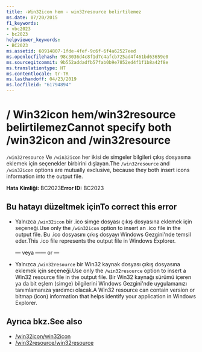 ```yaml
---
title: -Win32icon hem - win32resource belirtilemez
ms.date: 07/20/2015
f1_keywords:
- vbc2023
- bc2023
helpviewer_keywords:
- BC2023
ms.assetid: 60914807-1fde-4fef-9c6f-6f4a62527eed
ms.openlocfilehash: 98c3036d4c8f1d7c4afcb725ad4f461bd63659e0
ms.sourcegitcommit: 9b552addadfb57fab0b9e7852ed4f1f1b8a42f8e
ms.translationtype: HT
ms.contentlocale: tr-TR
ms.lasthandoff: 04/23/2019
ms.locfileid: "61794894"
---
```

# <a name="cannot-specify-both-win32icon-and-win32resource"></a><span data-ttu-id="b4f3d-102">/ Win32icon hem/win32resource belirtilemez</span><span class="sxs-lookup"><span data-stu-id="b4f3d-102">Cannot specify both /win32icon and /win32resource</span></span>
<span data-ttu-id="b4f3d-103">`/win32resource` Ve `/win32icon` her ikisi de simgeler bilgileri çıkış dosyasına eklemek için seçenekler birbirini dışlayan.</span><span class="sxs-lookup"><span data-stu-id="b4f3d-103">The `/win32resource` and `/win32icon` options are mutually exclusive, because they both insert icons information into the output file.</span></span>  
  
 <span data-ttu-id="b4f3d-104">**Hata Kimliği:** BC2023</span><span class="sxs-lookup"><span data-stu-id="b4f3d-104">**Error ID:** BC2023</span></span>  
  
## <a name="to-correct-this-error"></a><span data-ttu-id="b4f3d-105">Bu hatayı düzeltmek için</span><span class="sxs-lookup"><span data-stu-id="b4f3d-105">To correct this error</span></span>  
  
- <span data-ttu-id="b4f3d-106">Yalnızca `/win32icon` bir .ico simge dosyası çıkış dosyasına eklemek için seçeneği.</span><span class="sxs-lookup"><span data-stu-id="b4f3d-106">Use only the `/win32icon` option to insert an .ico file in the output file.</span></span> <span data-ttu-id="b4f3d-107">Bu .ico dosyasını çıkış dosyayı Windows Gezgini'nde temsil eder.</span><span class="sxs-lookup"><span data-stu-id="b4f3d-107">This .ico file represents the output file in Windows Explorer.</span></span>  
  
     <span data-ttu-id="b4f3d-108">— veya —</span><span class="sxs-lookup"><span data-stu-id="b4f3d-108">— or —</span></span>  
  
- <span data-ttu-id="b4f3d-109">Yalnızca `/win32resource` bir Win32 kaynak dosyası çıkış dosyasına eklemek için seçeneği.</span><span class="sxs-lookup"><span data-stu-id="b4f3d-109">Use only the `/win32resource` option to insert a Win32 resource file in the output file.</span></span> <span data-ttu-id="b4f3d-110">Bir Win32 kaynağı sürümü içeren ya da bit eşlem (simge) bilgilerini Windows Gezgini'nde uygulamanızı tanımlamanıza yardımcı olacak.</span><span class="sxs-lookup"><span data-stu-id="b4f3d-110">A Win32 resource can contain version or bitmap (icon) information that helps identify your application in Windows Explorer.</span></span>  
  
## <a name="see-also"></a><span data-ttu-id="b4f3d-111">Ayrıca bkz.</span><span class="sxs-lookup"><span data-stu-id="b4f3d-111">See also</span></span>

- [<span data-ttu-id="b4f3d-112">/win32icon</span><span class="sxs-lookup"><span data-stu-id="b4f3d-112">/win32icon</span></span>](../../visual-basic/reference/command-line-compiler/win32icon.md)
- [<span data-ttu-id="b4f3d-113">/win32resource</span><span class="sxs-lookup"><span data-stu-id="b4f3d-113">/win32resource</span></span>](../../visual-basic/reference/command-line-compiler/win32resource.md)
